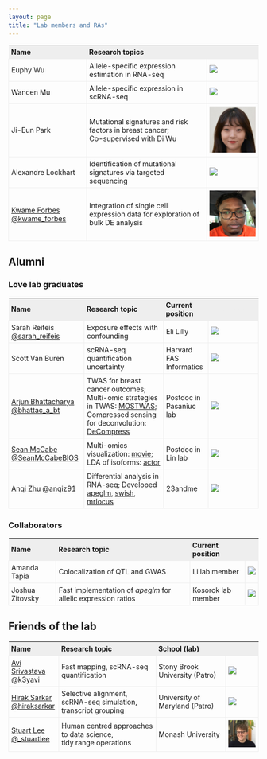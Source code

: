 ```yaml
---
layout: page
title: "Lab members and RAs"
---
```


<style>
table{
  border-collapse: collapse;
  border-spacing: 0;
}

th{
  background-color: #eeeeee;
  padding: 5px;
}

td{
  border: 1px solid #eeeeee;
  padding: 5px;
}
</style>

| Name | Research topics | <font color="#EEEEEE">~~~~~~~~~~</font> |
| :--- | :---- | :---- |
| Euphy Wu | Allele-specific expression estimation in RNA-seq | <img width="100" src="../assets/euphywu.jpg"> |
| Wancen Mu | Allele-specific expression in scRNA-seq | <img width="100" src="../assets/wancenmu.jpg"> |
| Ji-Eun Park | Mutational signatures and risk factors in breast cancer; <br> Co-supervised with Di Wu | <img width="100" src="../assets/ji-eunpark.jpg"> |
| Alexandre Lockhart | Identification of mutational signatures via targeted sequencing | <img width="100" src="../assets/alexlockhart.jpg"> |
| [Kwame Forbes](https://kwameforbes.github.io/) [@kwame_forbes](https://twitter.com/kwame_forbes) | Integration of single cell expression data for exploration of bulk DE analysis | <img width="100" src="../assets/kwameforbes.jpg"> |

## Alumni

### Love lab graduates

| Name | Research topic | Current position | <font color="#EEEEEE">~~~~~~~~~~</font> |
| :--- | :---- | :---- | :---- |
| Sarah Reifeis [@sarah_reifeis](https://twitter.com/sarah_reifeis) | Exposure effects with confounding | Eli Lilly | <img width="100" src="../assets/sarahreifeis.jpg"> |
| Scott Van Buren | scRNA-seq quantification uncertainty | Harvard FAS Informatics | <img width="100" src="../assets/scottvanburen.jpg"> |
| [Arjun Bhattacharya](https://bhattacharya-a-bt.github.io) [@bhattac_a_bt](https://twitter.com/bhattac_a_bt) | TWAS for breast cancer outcomes; Multi-omic strategies in TWAS: [MOSTWAS](https://github.com/bhattacharya-a-bt/MOSTWAS); Compressed sensing for deconvolution: [DeCompress](https://github.com/bhattacharya-a-bt/DeCompress) | Postdoc in Pasaniuc lab | <img width="100" src="../assets/arjunbhattacharya.jpg"> | 
| [Sean McCabe](https://mccabes292.github.io/) [@SeanMcCabeBIOS](https://twitter.com/SeanMcCabeBIOS) | Multi-omics visualization: [movie](https://github.com/mccabes292/movie); LDA of isoforms: [actor](https://github.com/mccabes292/actor) | Postdoc in Lin lab | <img width="100" src="../assets/seanmccabe.png"> |
| [Anqi Zhu](https://azhu513.github.io) [@anqiz91](https://twitter.com/anqiz91) | Differential analysis in RNA-seq; Developed [apeglm](http://bioconductor.org/packages/apeglm), [swish](http://bioconductor.org/packages/fishpond), [mrlocus](https://mikelove.github.io/mrlocus) | 23andme | <img width="100" src="../assets/anqizhu.png"> |

### Collaborators

| Name | Research topic | Current position &nbsp; &nbsp; &nbsp; | |
| :--- | :---- | :---- | :---- |
| Amanda Tapia | Colocalization of QTL and GWAS | Li lab member | <img width="100" src="../assets/amandatapia.jpg"> |
| Joshua Zitovsky | Fast implementation of *apeglm* for allelic expression ratios | Kosorok lab member | <img width="100" src="../assets/joshuazitovsky.jpg"> | 


## Friends of the lab

| Name | Research topic | School (lab) | |
| :--- | :---- | :---- | :---- |
| [Avi Srivastava](https://k3yavi.github.io/) <br> [@k3yavi](https://twitter.com/k3yavi) | Fast mapping, scRNA-seq quantification | Stony Brook University (Patro) | <img width="100" src="../assets/avisrivastava.jpg"> |
| [Hirak Sarkar](https://hiraksarkar.github.io/) <br> [@hiraksarkar](https://twitter.com/hiraksarkar) | Selective alignment, <br> scRNA-seq simulation, <br> transcript grouping | University of Maryland (Patro) | <img width="100" src="../assets/hiraksarkar.jpg"> |
| [Stuart Lee](https://stuartlee.org/) <br> [@_stuartlee](https://twitter.com/_stuartlee) | Human centred approaches to data science, <br> tidy range operations | Monash University | <img width="100" src="../assets/stuartlee.jpg"> |
